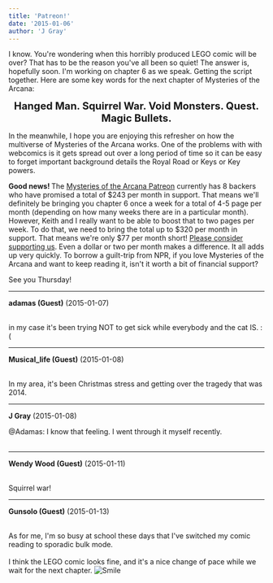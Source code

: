 ```yaml
---
title: 'Patreon!'
date: '2015-01-06'
author: 'J Gray'
---
```


<p>I know. You're wondering when this horribly produced LEGO comic will be over? That has to be the reason you've all been so quiet! The answer is, hopefully soon. I'm working on chapter 6 as we speak. Getting the script together. Here are some key words for the next chapter of Mysteries of the Arcana:</p><p style="text-align: center;"><strong><inline><inline><inline style="font-size: 20px;">Hanged Man. Squirrel War. Void Monsters. Quest. Magic Bullets.</inline></inline></inline></strong></p><p>In the meanwhile, I hope you are enjoying this refresher on how the multiverse of Mysteries of the Arcana works. One of the problems with with webcomics is it gets spread out over a long period of time so it can be easy to forget important background details the Royal Road or Keys or Key powers.</p><p><strong>Good news! </strong>The <a href="http://www.patreon.com/user?u=452395" target="_blank">Mysteries of the Arcana Patreon</a> currently has 8 backers who have promised a total of $243 per month in support. That means we'll definitely be bringing you chapter 6 once a week for a total of 4-5 page per month (depending on how many weeks there are in a particular month). However, Keith and I really want to be able to boost that to two pages per week. To do that, we need to bring the total up to $320 per month in support. That means we're only $77 per month short! <a href="http://www.patreon.com/user?u=452395" target="_blank">Please consider supporting us</a>. Even a dollar or two per month makes a difference. It all adds up very quickly. To borrow a guilt-trip from NPR, if you love Mysteries of the Arcana and want to keep reading it, isn't it worth a bit of financial support?</p><p>See you Thursday!</p>

---
**adamas (Guest)** (2015-01-07)

<br> in my case it's been trying NOT to get sick while everybody and the cat IS. :(<br>

---
**Musical_life (Guest)** (2015-01-08)

<br> In my area, it's been Christmas stress and getting over the tragedy that was 2014.

---
**J Gray** (2015-01-08)

@Adamas: I know that feeling. I went through it myself recently.<br><br>

---
**Wendy Wood (Guest)** (2015-01-11)

<br> Squirrel war!&nbsp;

---
**Gunsolo (Guest)** (2015-01-13)

<br> As for me, I'm so busy at school these days that I've switched my comic reading to sporadic bulk mode.<br><br>I think the LEGO comic looks fine, and it's a nice change of pace while we wait for the next chapter. <img src="//smilies/smile.gif" alt="Smile" border="0"><br>

